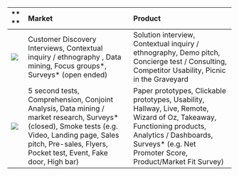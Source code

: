 | ** ** | **Market** | **Product** |
| :--- | :--- | :--- |
| ![](https://docs.google.com/a/trikro.com/drawings/d/sfVkgrEqjjkWayQrqINFdDw/image?w=59&h=176&rev=1&ac=1) | Customer Discovery Interviews, Contextual inquiry / ethnography , Data mining, Focus groups\*, Surveys\* \(open ended\) | Solution interview, Contextual inquiry / ethnography, Demo pitch, Concierge test / Consulting, Competitor Usability, Picnic in the Graveyard |
| ![](https://docs.google.com/a/trikro.com/drawings/d/senHrEGRarvimexiGJAlDkA/image?w=54&h=150&rev=1&ac=1) | 5 second tests, Comprehension, Conjoint Analysis, Data mining / market research, Surveys\* \(closed\), Smoke tests \(e.g. Video, Landing page, Sales pitch, Pre-sales, Flyers, Pocket test, Event, Fake door, High bar\) | Paper prototypes, Clickable prototypes, Usability, Hallway, Live, Remote, Wizard of Oz, Takeaway, Functioning products, Analytics / Dashboards, Surveys\* \(e.g. Net Promoter Score, Product/Market Fit Survey\) |



